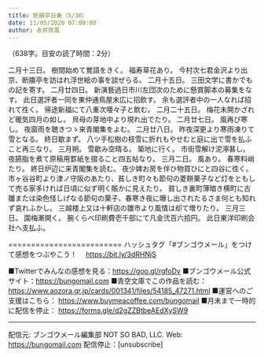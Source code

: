 ```yaml
---
title: 断腸亭日乗（5/30）
date: 11/05/2020 07:00:00
author: 永井荷風
---
```


（638字。目安の読了時間：2分）

二月十三日。
樹間始めて鶯語をきく。
福寿草花あり。
今村次七君金沢より出京、断膓亭を訪はれ浮世絵の事を談ぜらる。
二月十五日。
三田文学に書かでもの記を寄す。
二月廿四日。
新演藝過日市川左団次のために懸賞脚本の募集をなす。
此日選評者一同を東仲通鳥屋末広に招飲す。
余も選評者中の一人なれば招れて徃く。
帰途新福にて八重次唖々子と飲む。
二月二十五日。
梅花未開かざれど暖気四月の如し。
貝母の芽地中より現れ出でたり。
二月廿七日。
風再び寒し。
夜窗雨を聴きつゝ来青閣集をよむ。
二月廿八日。
昨夜深更より寒雨凍りて雪となる。
終日歇まず。
八ツ手松樹の枝雪に折れもやせむと庭に出で雪を払ふこと再三なり。
三月朔。
雪歇み空晴る。
築地に行く。
市街雪解け泥濘甚し。
夜臙脂を煮て原稿用罫紙を摺ること四五帖なり。
三月二日。
風あり。
春寒料峭たり。
終日炉辺に来青閣集を読む。
夜少婢お房を伴ひ物買ひにと四谷に徃く。
市ヶ谷谷町より津ノ守阪のあたり、貧しき町々も節句の菱餅菓子など灯をともして売る家多ければ日頃に似ず明く賑かに見えたり。
貧しき裏町薄暗き横町に古雛または染色怪しげなる節句の菓子、春寒き夜に曝し出されたるさま何とも知れず哀れふかし。
三越楼上又は十軒店の雛市より風情は却て増りたり。
三月三日。
園梅漸開く。
腕くらべ印刷費壱千部にて凡金弐百六拾円。
此日東洋印刷会社へ支払ふ。

=========================
ハッシュタグ「#ブンゴウメール」をつけて感想をつぶやこう！　
https://bit.ly/3dRHNjS

■Twitterでみんなの感想を見る：https://goo.gl/rgfoDv
■ブンゴウメール公式サイト：https://bungomail.com
■青空文庫でこの作品を読む：https://www.aozora.gr.jp/cards/001341/files/54185_47271.html
■運営へのご支援はこちら： https://www.buymeacoffee.com/bungomail
■月末まで一時的に配信を停止： https://forms.gle/d2gZZBtbeAEdXySW9

-------
配信元: ブンゴウメール編集部
NOT SO BAD, LLC.
Web: https://bungomail.com
配信停止：[unsubscribe]

